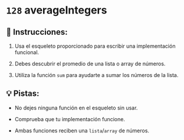 # `128` averageIntegers

## 📝 Instrucciones:

1. Usa el esqueleto proporcionado para escribir una implementación funcional.

2. Debes descubrir el promedio de una lista o array de números.

3. Utiliza la función `sum` para ayudarte a sumar los números de la lista.

## 💡 Pistas:

+ No dejes ninguna función en el esqueleto sin usar.

+ Comprueba que tu implementación funcione.

+ Ambas funciones reciben una `lista`/`array` de números.
